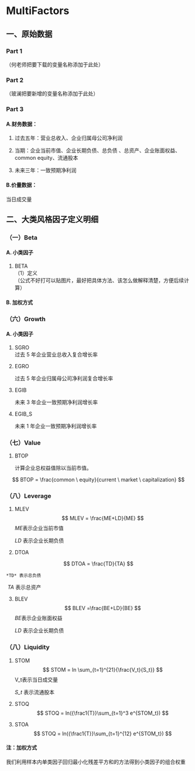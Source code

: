# MultiFactors
## 一、原始数据
### Part 1
（何老师把要下载的变量名称添加于此处）
### Part 2
（玻澜把要新增的变量名称添加于此处）
### Part 3
#### A.财务数据：

1. 过去五年：营业总收入、企业归属母公司净利润

2. 当期：企业当前市值、企业长期负债、总负债 、总资产、企业账面权益、common equity、流通股本

3. 未来三年：一致预期净利润

#### B.价量数据：

当日成交量

## 二、大类风格因子定义明细
### （一）Beta
#### A. 小类因子
1. BETA  
（1）定义  
（公式不好打可以贴图片，最好把具体方法、该怎么做解释清楚，方便后续计算）
#### B. 加权方式

### （六）Growth

#### A. 小类因子

1. SGRO  
   过去 5 年企业营业总收入复合增长率

2. EGRO 

   过去 5 年企业归属母公司净利润复合增长率

3. EGIB

    未来 3 年企业一致预期净利润增长率

4. EGIB_S 

   未来 1 年企业一致预期净利润增长率

### （七）Value

1. BTOP

    计算企业总权益值除以当前市值。

$$
BTOP = \frac{common \ equity}{current \ market \ capitalization}
$$

### （八）Leverage

1. MLEV
   $$
   MLEV = \frac{ME+LD}{ME}
   $$
   *ME*表示企业当前市值

   *LD* 表示企业长期负债

2. DTOA

$$
DTOA = \frac{TD}{TA}
$$

 	*TD* 表示总负债 

​	 *TA* 表示总资产

3. BLEV 
   $$
   BLEV =\frac{BE+LD}{BE}
   $$
   *BE*表示企业账面权益

   *LD* 表示企业长期负债

### （八）Liquidity

1. STOM
   $$
   STOM = ln \sum_{t=1}^{21}{\frac{V_t}{S_t}}
   $$
   V_t表示当日成交量

   *S_t* 表示流通股本

2. STOQ
   $$
   STOQ = ln({\frac1{T}}\sum_{t=1}^3 e^{STOM_t})
   $$
   

3. STOA
   $$
   STOQ = ln({\frac1{T}}\sum_{t=1}^{12} e^{STOM_t})
   $$

#### 注：加权方式

我们利用样本内单类因子回归最小化残差平方和的方法得到小类因子的组合权重